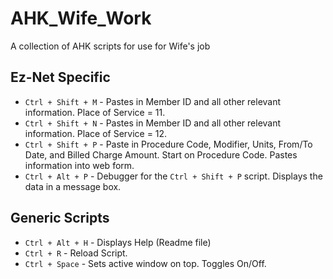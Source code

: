 # AHK_Wife_Work
A collection of AHK scripts for use for Wife's job

## Ez-Net Specific
- `Ctrl + Shift + M` - Pastes in Member ID and all other relevant information.  Place of Service = 11.
- `Ctrl + Shift + N` - Pastes in Member ID and all other relevant information.  Place of Service = 12.
- `Ctrl + Shift + P` - Paste in Procedure Code, Modifier, Units, From/To Date, and Billed Charge Amount.  Start on Procedure Code.  Pastes information into web form.
- `Ctrl + Alt + P`   - Debugger for the `Ctrl + Shift + P` script.  Displays the data in a message box.

## Generic Scripts
- `Ctrl + Alt + H` - Displays Help (Readme file)
- `Ctrl + R`       - Reload Script.
- `Ctrl + Space`   - Sets active window on top.  Toggles On/Off.
